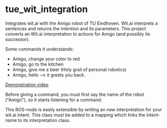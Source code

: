 tue_wit_integration
===================

Integrates wit.ai with the Amigo robot of TU Eindhoven. 
Wit.ai interprets a sentences and returns the intention and its parameters.
This project converts an Wit.ai interpretation to actions for Amigo (and possibly its successor).

Some commands it understands:

- Amigo, change your color to red
- Amigo, go to the kitchen
- Amigo, give me a beer (Holy grail of personal robotics)
- Amigo, hello --> it greets you back.

[Demonstration video](http://youtu.be/fxQsYPI6PyI?t=1m7s)

Before giving a command, you must first say the name of the robot ("Amigo"), so it starts listening for a command. 

This ROS-node is easily extensible by writing an new interpretation for your wit.ai intent.
This class must be added to a mapping which links the intent-name to its interpretation class. 
